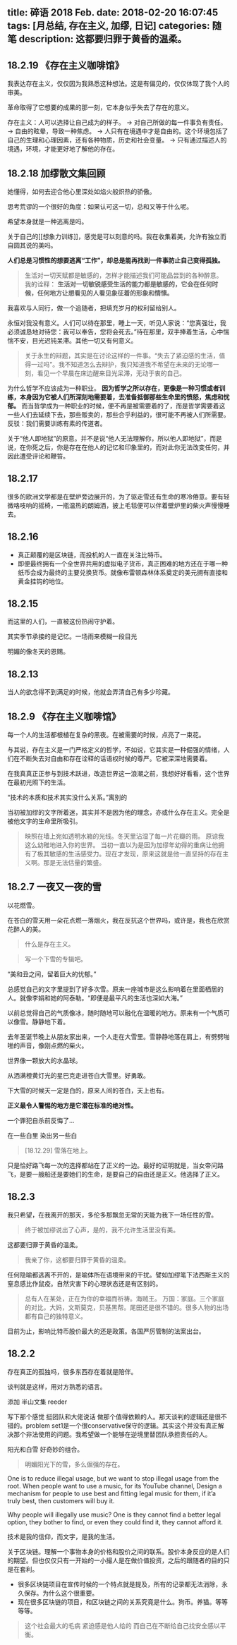 title: 碎语 2018 Feb.
date: 2018-02-20 16:07:45
tags: [月总结, 存在主义, 加缪, 日记]
categories: 随笔
description: 这都要归罪于黄昏的温柔。
---


## 18.2.19 《存在主义咖啡馆》

我表达存在主义，仅仅因为我熟悉这种想法。这是有偏见的，仅仅体现了我个人的审美。

革命取得了它想要的成果的那一刻，它本身似乎失去了存在的意义。

存在主义：人可以选择让自己成为的样子。
-> 对自己所做的每一件事负有责任。
-> 自由的眩晕，导致一种焦虑。
-> 人只有在境遇中才是自由的。这个环境包括了自己的生理和心理因素，还有各种物质，历史和社会变量。
-> 只有通过描述人的境遇，环境，才能更好地了解他的存在。


## 18.2.18 加缪散文集回顾

 她懂得，如何去迎合他心里深处如焰火般炽热的骄傲。

思考荒谬的一个很好的角度：如果认可这一切，总和又等于什么呢。

希望本身就是一种逃离是吗。

关于自己的[[想象力训练]]，感觉是可以刻意的吗。我在收集着美，允许有独立而自圆其说的美吗。

**人们总是习惯性的想要逃离“工作”，却总是能再找到一件事防止自己变得孤独。**

> 生活对一切天赋都是敏感的，怎样才能描述我们可能品尝到的各种醉意。
> 我的诠释： **生活对一切敏锐感受生活的能力都是敏感的，它会在任何时候，任何地方让想看见的人看见象征着的形象和情愫。**

我喜欢与人同行，做一个追随者，把填充岁月的权利留给别人。

永恒对我没有意义。人们可以待在那里，睡上一天，听见人家说：“您真强壮，我必须诚恳地对待您：我可以奉告，您将会死去。”待在那里，双手捧着生活，心中惴惴不安，目光迟钝呆滞。其他一切又有何意义。
> 关于永生的辩题，其实是在讨论这样的一件事。“失去了紧迫感的生活，值得一过吗”。我不知道怎么去辩护，我只知道我不希望在未来的无论哪一刻，看见一个早晨在床边醒来目光呆滞，无动于衷的自己。

为什么哲学不应该成为一种职业。 **因为哲学之所以存在，更像是一种习惯或者训练，本身因为它被人们所深刻地需要着，去准备抵御那些生命里的愤怒，焦虑和忧郁。** 而当哲学成为一种职业的时候，便不再是被需要着的了，而是哲学需要着这一些人们去延续下去，那些贩卖的，那些合乎利益的，很可能不再被人们所需要。
反驳：我们需要训练有素的传道者。

关于“他人即地狱”的原意。并不是说“他人无法理解你，所以他人即地狱”，而是说，在你死之后，你是存在在他人的记忆和印象里的，而对此你无法改变任何，并因此遭受评论和鞭笞。

## 18.2.17

很多的欧洲文学都是在壁炉旁边展开的，为了驱走雪还有生命的寒冷倦意。要有轻微咯吱响的摇椅，一瓶温热的朗姆酒，披上毛毯便可以伴着壁炉里的柴火声慢慢睡去。


## 18.2.16

* 真正颠覆的是区块链，而投机的人一直在关注比特币。
* 即便最终拥有一个全世界共用的虚拟电子货币，真正困难的地方还在于哪一种纸币会成为最终的主要兑换货币。就像布雷顿森林体系奠定的美元拥有直接和黄金挂钩的地位。


## 18.2.15

而这里的人们，一直被这份热闹守护着。

其实季节承接的是记忆。一场雨来模糊一段目光

明媚的像冬天的恩赐。


## 18.2.13 

当人的欲念得不到满足的时候，他就会弄清自己有多少珍藏。


## 18.2.9 《存在主义咖啡馆》

每一个人的生活都根植在复杂的黑夜。在被需要的时候，点亮了一束花。

与其说，存在主义是一门严格定义的哲学，不如说，它其实是一种倔强的情绪，人们在不断失去对自由和存在诠释的话语权时候的尊严。它被深深地需要着。

在我真真正正参与到技术跃进，改造世界这一浪潮之前，我想好好看看，这个世界在最初光照下的生活。

“技术的本质和技术其实没什么关系。”离别的

当初被加缪的文字所着迷，其实并不是因为他的理念，亦或什么存在主义。完全是被他文字的生命里所吸引。
> 映照在墙上宛如透明水箱的光线。冬天里沾湿了每一片花瓣的雨。
原谅我这么幼稚地进入你的世界。
当初一直以为是因为加缪年幼得的重病让他拥有了极其敏感的生活感受力。现在才发现，原来这就是他一直坚持的存在主义啊。那是无法估量的繁盛。


## 18.2.7 一夜又一夜的雪

以花燃雪。

在苍白的雪天用一朵花点燃一落烟火，我在反抗这个世界吗，或许是，我也在欣赏花醉人的美。
> 什么是存在主义。

> 写一个下雪的专辑吧。

“美和丑之间，留着巨大的忧郁。”

总感觉自己的文字里提到了好多次雪。原来一座城市是这么影响着在里面栖居的人。就像李娟和她的阿泰勒。“即便是最平凡的生活也深如大海。”

以前总觉得自己的气质像冰，随时随地可以融化在温暖的地方。原来有一个气质可以像雪。静静地下着。

去年圣诞节晚上从朋友家出来，一个人走在大雪里。雪静静地落在肩上，有劈劈啪啪的声音，像刚点燃的柴火。

世界像一颗放大的水晶球。

从洒满橙黄灯光的星巴克走进苍白大雪里。好勇敢。

下大雪的时候天一定是白的，原来人间的苍白，天上也有。

**正义最令人警惕的地方是它潜在标准的绝对性。**

一个罪犯自杀前反悔了…

在一些白里 染出另一些白
> [18.12.29] 雪落在地上。

只是恰好路飞每一次的选择都站在了正义的一边。最好的证明就是，当女帝问路飞，是要一艘船还是要她们的生命，是要自己的自由还是正义。他选择了正义。

## 18.2.3

我只希望，在我离开的那天，多伦多那飘忽无常的天能为我下一场任性的雪。

> 终于被加缪说出了心声，是的，我不允许生活里没有美。

这都要归罪于黄昏的温柔。
> 我亲了你，这都要归罪于黄昏的温柔。

任何隐喻都逃离不开的，是喻体所在语境带来的干扰。譬如加缪笔下法西斯主义的窒息感比作鼠疫。自然灾害下的心理状态还是有区别的。

> 总有人在某处，正在为你的幸福而祈祷。海贼王。
> 万国：家庭。三个家庭的对比，大妈，文斯莫克，贝基黑帮。尾田还是很不错的。很多人物的出场都有自己的独特意义。

目前为止，影响比特币股价最大的还是政策。各国严厉管制的法案出台。


## 18.2.2

存在真正的孤独吗，很多东西存在着就是陪伴。

谈判就是这样，用对方熟悉的语言。

添加 半山文集 reeder

写下那个感觉 挺团队和大佬说话 做那个值得依赖的人。那天谈判的逻辑还是很不错的。problem set1是一个很conservative保守的逻辑。其实这个并没有真正解决那个非法使用的问题。我希望做一个能够在逆境里替团队承担责任的人。

阳光和白雪 好奇妙的组合。
> 明媚阳光下的雪，多么倔强的存在。

One is to reduce illegal usage, but we want to stop illegal usage from the root. When people want to use a music, for its YouTube channel, 
Design a mechanism for people to use best and fitting legal music for them, if it’a truly best, then customers will buy it. 

Why people will illegally use music? One is they cannot find a better legal option, they bother to find,  or even they could find it, they cannot afford it.

技术是我的信仰，而文字，是我的生活。


关于区块链。理解一个事物本身的价格和股价之间的联系。股价本身反应的是人们的期望。但也仅仅只有一开始的一小撮人是在做价值投资，之后的跟随者的目的只是在套利。

- 很多区块链项目在宣传时候的一个特点就是提及，所有的记录都无法消除，永久保存。为什么这个很重要。
- 现在很多区块链的项目，和区块链之间的关系究竟是什么。狗币。养猫。等等等等。

> 这个社会最大的毛病 紧迫感是他人给的 而自己在不断给自己找安全感以平衡。

